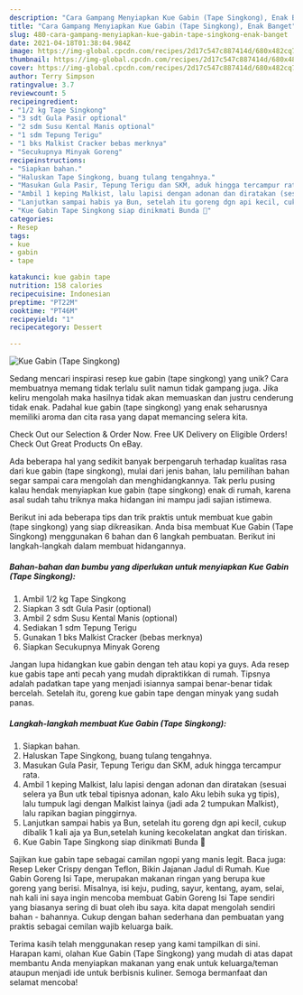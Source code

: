 ```yaml
---
description: "Cara Gampang Menyiapkan Kue Gabin (Tape Singkong), Enak Banget"
title: "Cara Gampang Menyiapkan Kue Gabin (Tape Singkong), Enak Banget"
slug: 480-cara-gampang-menyiapkan-kue-gabin-tape-singkong-enak-banget
date: 2021-04-18T01:38:04.984Z
image: https://img-global.cpcdn.com/recipes/2d17c547c887414d/680x482cq70/kue-gabin-tape-singkong-foto-resep-utama.jpg
thumbnail: https://img-global.cpcdn.com/recipes/2d17c547c887414d/680x482cq70/kue-gabin-tape-singkong-foto-resep-utama.jpg
cover: https://img-global.cpcdn.com/recipes/2d17c547c887414d/680x482cq70/kue-gabin-tape-singkong-foto-resep-utama.jpg
author: Terry Simpson
ratingvalue: 3.7
reviewcount: 5
recipeingredient:
- "1/2 kg Tape Singkong"
- "3 sdt Gula Pasir optional"
- "2 sdm Susu Kental Manis optional"
- "1 sdm Tepung Terigu"
- "1 bks Malkist Cracker bebas merknya"
- "Secukupnya Minyak Goreng"
recipeinstructions:
- "Siapkan bahan."
- "Haluskan Tape Singkong, buang tulang tengahnya."
- "Masukan Gula Pasir, Tepung Terigu dan SKM, aduk hingga tercampur rata."
- "Ambil 1 keping Malkist, lalu lapisi dengan adonan dan diratakan (sesuai selera ya Bun utk tebal tipisnya adonan, kalo Aku lebih suka yg tipis), lalu tumpuk lagi dengan Malkist lainya (jadi ada 2 tumpukan Malkist), lalu rapikan bagian pinggirnya."
- "Lanjutkan sampai habis ya Bun, setelah itu goreng dgn api kecil, cukup dibalik 1 kali aja ya Bun,setelah kuning kecokelatan angkat dan tiriskan."
- "Kue Gabin Tape Singkong siap dinikmati Bunda 🤗"
categories:
- Resep
tags:
- kue
- gabin
- tape

katakunci: kue gabin tape 
nutrition: 158 calories
recipecuisine: Indonesian
preptime: "PT22M"
cooktime: "PT46M"
recipeyield: "1"
recipecategory: Dessert

---
```



![Kue Gabin (Tape Singkong)](https://img-global.cpcdn.com/recipes/2d17c547c887414d/680x482cq70/kue-gabin-tape-singkong-foto-resep-utama.jpg)

Sedang mencari inspirasi resep kue gabin (tape singkong) yang unik? Cara membuatnya memang tidak terlalu sulit namun tidak gampang juga. Jika keliru mengolah maka hasilnya tidak akan memuaskan dan justru cenderung tidak enak. Padahal kue gabin (tape singkong) yang enak seharusnya memiliki aroma dan cita rasa yang dapat memancing selera kita.

Check Out our Selection &amp; Order Now. Free UK Delivery on Eligible Orders! Check Out Great Products On eBay.

Ada beberapa hal yang sedikit banyak berpengaruh terhadap kualitas rasa dari kue gabin (tape singkong), mulai dari jenis bahan, lalu pemilihan bahan segar sampai cara mengolah dan menghidangkannya. Tak perlu pusing kalau hendak menyiapkan kue gabin (tape singkong) enak di rumah, karena asal sudah tahu triknya maka hidangan ini mampu jadi sajian istimewa.


Berikut ini ada beberapa tips dan trik praktis untuk membuat kue gabin (tape singkong) yang siap dikreasikan. Anda bisa membuat Kue Gabin (Tape Singkong) menggunakan 6 bahan dan 6 langkah pembuatan. Berikut ini langkah-langkah dalam membuat hidangannya.

<!--inarticleads1-->

##### Bahan-bahan dan bumbu yang diperlukan untuk menyiapkan Kue Gabin (Tape Singkong):

1. Ambil 1/2 kg Tape Singkong
1. Siapkan 3 sdt Gula Pasir (optional)
1. Ambil 2 sdm Susu Kental Manis (optional)
1. Sediakan 1 sdm Tepung Terigu
1. Gunakan 1 bks Malkist Cracker (bebas merknya)
1. Siapkan Secukupnya Minyak Goreng


Jangan lupa hidangkan kue gabin dengan teh atau kopi ya guys. Ada resep kue gabis tape anti pecah yang mudah dipraktikkan di rumah. Tipsnya adalah padatkan tape yang menjadi isiannya sampai benar-benar tidak bercelah. Setelah itu, goreng kue gabin tape dengan minyak yang sudah panas. 

<!--inarticleads2-->

##### Langkah-langkah membuat Kue Gabin (Tape Singkong):

1. Siapkan bahan.
1. Haluskan Tape Singkong, buang tulang tengahnya.
1. Masukan Gula Pasir, Tepung Terigu dan SKM, aduk hingga tercampur rata.
1. Ambil 1 keping Malkist, lalu lapisi dengan adonan dan diratakan (sesuai selera ya Bun utk tebal tipisnya adonan, kalo Aku lebih suka yg tipis), lalu tumpuk lagi dengan Malkist lainya (jadi ada 2 tumpukan Malkist), lalu rapikan bagian pinggirnya.
1. Lanjutkan sampai habis ya Bun, setelah itu goreng dgn api kecil, cukup dibalik 1 kali aja ya Bun,setelah kuning kecokelatan angkat dan tiriskan.
1. Kue Gabin Tape Singkong siap dinikmati Bunda 🤗


Sajikan kue gabin tape sebagai camilan ngopi yang manis legit. Baca juga: Resep Leker Crispy dengan Teflon, Bikin Jajanan Jadul di Rumah. Kue Gabin Goreng Isi Tape, merupakan makanan ringan yang berupa kue goreng yang berisi. Misalnya, isi keju, puding, sayur, kentang, ayam, selai, nah kali ini saya ingin mencoba membuat Gabin Goreng Isi Tape sendiri yang biasanya sering di buat oleh ibu saya. kita dapat mengolah sendiri bahan - bahannya. Cukup dengan bahan sederhana dan pembuatan yang praktis sebagai cemilan wajib keluarga baik. 

Terima kasih telah menggunakan resep yang kami tampilkan di sini. Harapan kami, olahan Kue Gabin (Tape Singkong) yang mudah di atas dapat membantu Anda menyiapkan makanan yang enak untuk keluarga/teman ataupun menjadi ide untuk berbisnis kuliner. Semoga bermanfaat dan selamat mencoba!
